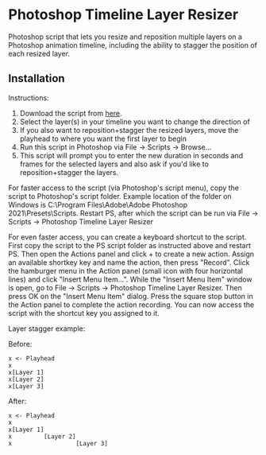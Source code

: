 # Photoshop Timeline Layer Resizer

Photoshop script that lets you resize and reposition multiple layers on
a Photoshop animation timeline, including the ability to stagger the position
of each resized layer.

## Installation

Instructions:

1. Download the script from [here](https://raw.githubusercontent.com/horshack-dpreview/Photoshop-Timeline-Layer-Resizer/master/Photoshop%20Timeline%20Layer%20Resizer.jsx).
2. Select the layer(s) in your timeline you want to change the direction of
3. If you also want to reposition+stagger the resized layers, move the
   playhead to where you want the first layer to begin
4. Run this script in Photoshop via File -> Scripts -> Browse...
5. This script will prompt you to enter the new duration in seconds and frames
   for the selected layers and also ask if you'd like to reposition+stagger
   the layers.



For faster access to the script (via Photoshop's script menu), copy the script
to Photoshop's script folder. Example location of the folder on Windows is
C:\Program Files\Adobe\Adobe Photoshop 2021\Presets\Scripts. Restart PS, after
which the script can be run via File -> Scripts -> Photoshop Timeline Layer
Resizer

For even faster access, you can create a keyboard shortcut to the script.
First copy the script to the PS script folder as instructed above and restart
PS. Then open the Actions panel and click + to create a new action. Assign an
available shortkey key and name the action, then press "Record". Click the
hamburger menu in the Action panel (small icon with four horizontal lines) and
click "Insert Menu Item...". While the "Insert Menu Item" window is open, go
to File -> Scripts -> Photoshop Timeline Layer Resizer. Then press OK on the
"Insert Menu Item" dialog. Press the square stop button in the Action panel to
complete the action recording. You can now access the script with the shortcut
key you assigned to it.


Layer stagger example:

Before:
```
x <- Playhead
x
x[Layer 1]
x[Layer 2]
x[Layer 3]
```
After:
```
x <- Playhead
x
x[Layer 1]
x         [Layer 2]
x                  [Layer 3]
```